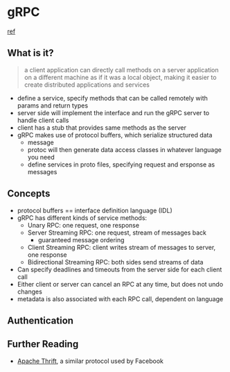 # gRPC

[ref](https://grpc.io/docs/guides/index.html)

## What is it?
> a client application can directly call methods on a server application on a different machine as if it was a local object, making it easier to create distributed applications and services
- define a service, specify methods that can be called remotely with params and return types
- server side will implement the interface and run the gRPC server to handle client calls
- client has a stub that provides same methods as the server
- gRPC makes use of protocol buffers, which serialize structured data
    * message
    * protoc will then generate data access classes in whatever language you need
    * define services in proto files, specifying request and ersponse as messages

## Concepts
- protocol buffers == interface definition language (IDL)
- gRPC has different kinds of service methods:
    * Unary RPC: one request, one response
    * Server Streaming RPC: one request, stream of messages back
        * guaranteed message ordering
    * Client Streaming RPC: client writes stream of messages to server, one response
    * Bidirectional Streaming RPC: both sides send streams of data
- Can specify deadlines and timeouts from the server side for each client call
- Either client or server can cancel an RPC at any time, but does not undo changes
- metadata is also associated with each RPC call, dependent on language

## Authentication


## Further Reading
- [Apache Thrift](https://thrift.apache.org/tutorial/), a similar protocol used by Facebook